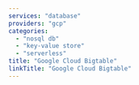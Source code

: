 ```yaml
---
services: "database"
providers: "gcp"
categories:
  - "nosql db"
  - "key-value store"
  - "serverless"
title: "Google Cloud Bigtable"
linkTitle: "Google Cloud Bigtable"
---
```

